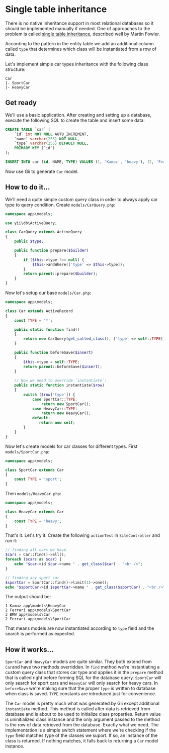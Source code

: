 Single table inheritance
========================

There is no native inheritance support in most relational databases so it should be implemented manually if needed.
One of approaches to the problem is called [single table inheritance](http://martinfowler.com/eaaCatalog/singleTableInheritance.html),
described well by Martin Fowler.

According to the pattern in the entity table we add an additional column called `type` that determines which class will be instantiated from a row of data.

Let's implement simple car types inheritance with the following class structure:

```
Car
|- SportCar
|- HeavyCar
```

Get ready
---------

We'll use a basic application. After creating and setting up a database, execute the following SQL to create the table and insert some data:

```sql
CREATE TABLE `car` (
    `id` int NOT NULL AUTO_INCREMENT,
    `name` varchar(255) NOT NULL,
    `type` varchar(255) DEFAULT NULL,
    PRIMARY KEY (`id`)
);

INSERT INTO car (id, NAME, TYPE) VALUES (1, 'Kamaz', 'heavy'), (2, 'Ferrari', 'sport'), (3, 'BMW', 'city');
```

Now use Gii to generate `Car` model.


How to do it...
---------------

We'll need a quite simple custom query class in order to always apply car type to query condition. Create `models/CarQuery.php`:

```php
namespace app\models;

use yii\db\ActiveQuery;

class CarQuery extends ActiveQuery
{
    public $type;

    public function prepare($builder)
    {
        if ($this->type !== null) {
            $this->andWhere(['type' => $this->type]);
        }
        return parent::prepare($builder);
    }
}
```

Now let's setup our base `models/Car.php`:

```php
namespace app\models;

class Car extends ActiveRecord
{
    const TYPE = '*';

    public static function find()
    {
        return new CarQuery(get_called_class(), ['type' => self::TYPE]);
    }

    public function beforeSave($insert)
    {
        $this->type = self::TYPE;
        return parent::beforeSave($insert);
    }
    
    // Now we need to override `instantiate`:
    public static function instantiate($row)
    {
        switch ($row['type']) {
            case SportCar::TYPE:
                return new SportCar();
            case HeavyCar::TYPE:
                return new HeavyCar();
            default:
               return new self;
        }
    }
}
```

Now let's create models for car classes for different types. First `models/SportCar.php`:

```php
namespace app\models;

class SportCar extends Car
{
    const TYPE = 'sport';
}
```

Then `models/HeavyCar.php`:

```php
namespace app\models;

class HeavyCar extends Car
{
    const TYPE = 'heavy';
}
```

That's it. Let's try it. Create the following `actionTest` in `SiteController` and run it:

```php
// finding all cars we have
$cars = Car::find()->all();
foreach ($cars as $car) {
    echo "$car->id $car->name " . get_class($car) . "<br />";
}

// finding any sport car
$sportCar = SportCar::find()->limit(1)->one();
echo "$sportCar->id $sportCar->name " . get_class($sportCar) . "<br />";
```

The output should be:

```
1 Kamaz app\models\HeavyCar
2 Ferrari app\models\SportCar
3 BMW app\models\Car
2 Ferrari app\models\SportCar
```

That means models are now instantiated according to `type` field and the search is performed as expected.

How it works...
---------------

`SportCar` and `HeavyCar` models are quite similar. They both extend from `Car`and have two methods overridden. In
`find` method we're instantiating a custom query class that stores car type and applies it in the `prepare` method that is called right before forming SQL for the database query. `SportCar` will only search for sport cars and `HeavyCar` will only search for heavy cars. In `beforeSave` we're making sure that the proper `type` is written to database when class is saved. `TYPE` constants
are introduced just for convenience.

The `Car` model is pretty much what was generated by Gii except additional `instantiate` method. This method is called
after data is retrieved from database and is about to be used to initialize class properties. Return value is uninitialized
class instance and the only argument passed to the method is the row of data retrieved from the database. Exactly what we need.
The implementation is a simple switch statement where we're checking if the `type` field matches type of the classes we suport.
If so, an instance of the class is returned. If nothing matches, it falls back to returning a `Car` model instance. 
